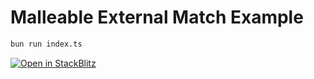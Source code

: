 # Malleable External Match Example

```bash
bun run index.ts
```

[![Open in StackBlitz](https://developer.stackblitz.com/img/open_in_stackblitz.svg)](https://stackblitz.com/github/renegade-fi/typescript-sdk/tree/main/examples/external-match/malleable)